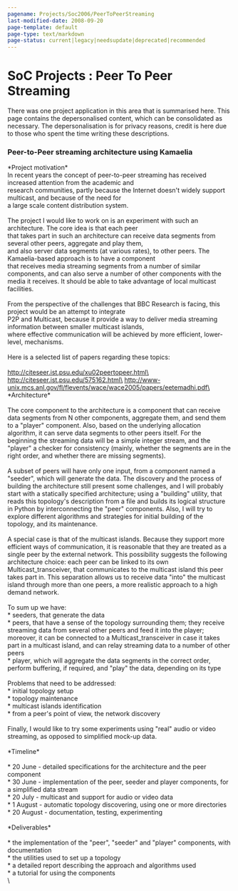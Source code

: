 ```yaml
---
pagename: Projects/Soc2006/PeerToPeerStreaming
last-modified-date: 2008-09-20
page-template: default
page-type: text/markdown
page-status: current|legacy|needsupdate|deprecated|recommended
---
```

SoC Projects : Peer To Peer Streaming
=====================================

There was one project application in this area that is summarised here.
This page contains the depersonalised content, which can be consolidated
as necessary. The depersonalisation is for privacy reasons, credit is
here due to those who spent the time writing these descriptions.

### Peer-to-Peer streaming architecture using Kamaelia 

\*Project motivation\*\
In recent years the concept of peer-to-peer streaming has received
increased attention from the academic and\
research communities, partly because the Internet doesn\'t widely
support multicast, and because of the need for\
a large scale content distribution system.\
\
The project I would like to work on is an experiment with such an
architecture. The core idea is that each peer\
that takes part in such an architecture can receive data segments from
several other peers, aggregate and play them,\
and also server data segments (at various rates), to other peers. The
Kamaelia-based approach is to have a component\
that receives media streaming segments from a number of similar
components, and can also serve a number of other components with the
media it receives. It should be able to take advantage of local
multicast facilities.\
\
From the perspective of the challenges that BBC Research is facing, this
project would be an attempt to integrate\
P2P and Multicast, because it provide a way to deliver media streaming
information between smaller multicast islands,\
where effective communication will be achieved by more efficient,
lower-level, mechanisms.\
\
Here is a selected list of papers regarding these topics:\
\
http://citeseer.ist.psu.edu/xu02peertopeer.html\
http://citeseer.ist.psu.edu/575162.html\
http://www-unix.mcs.anl.gov/fl/flevents/wace/wace2005/papers/eetemadhi.pdf\
\
\*Architecture\*\
\
The core component to the architecture is a component that can receive
data segments from N other components, aggregate them, and send them to
a \"player\" component. Also, based on the underlying allocation
algorithm, it can serve data segments to other peers itself. For the
beginning the streaming data will be a simple integer stream, and the
\"player\" a checker for consistency (mainly, whether the segments are
in the right order, and whether there are missing segments).\
\
A subset of peers will have only one input, from a component named a
\"seeder\", which will generate the data. The discovery and the process
of building the architecture still present some challenges, and I will
probably start with a statically specified architecture; using a
\"building\" utility, that reads this topology\'s description from a
file and builds its logical structure in Python by interconnecting the
\"peer\" components. Also, I will try to explore different algorithms
and strategies for initial building of the topology, and its
maintenance.\
\
A special case is that of the multicast islands. Because they support
more efficient ways of communication, it is reasonable that they are
treated as a single peer by the external network. This possibility
suggests the following architecture choice: each peer can be linked to
its own Multicast\_transceiver, that communicates to the multicast
island this peer takes part in. This separation allows us to receive
data \"into\" the multicast island through more than one peers, a more
realistic approach to a high demand network.\
\
To sum up we have:\
\* seeders, that generate the data\
\* peers, that have a sense of the topology surrounding them; they
receive streaming data from several other peers and feed it into the
player; moreover, it can be connected to a Multicast\_transceiver in
case it takes part in a multicast island, and can relay streaming data
to a number of other peers\
\* player, which will aggregate the data segments in the correct order,
perform buffering, if required, and \"play\" the data, depending on its
type\
\
Problems that need to be addressed:\
\* initial topology setup\
\* topology maintenance\
\* multicast islands identification\
\* from a peer\'s point of view, the network discovery\
\
Finally, I would like to try some experiments using \"real\" audio or
video streaming, as opposed to simplified mock-up data.\
\
\*Timeline\*\
\
\* 20 June - detailed specifications for the architecture and the peer
component\
\* 30 June - implementation of the peer, seeder and player components,
for a simplified data stream\
\* 20 July - multicast and support for audio or video data\
\* 1 August - automatic topology discovering, using one or more
directories\
\* 20 August - documentation, testing, experimenting\
\
\*Deliverables\*\
\
\* the implementation of the \"peer\", \"seeder\" and \"player\"
components, with documentation\
\* the utilities used to set up a topology\
\* a detailed report describing the approach and algorithms used\
\* a tutorial for using the components\
\
